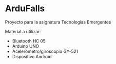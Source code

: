ArduFalls
====================

Proyecto para la asignatura Tecnologías Emergentes


Material a utilizar:
+ Bluetooth HC 05
+ Arduino UNO
+ Acelerómetro/giroscopio GY-521
+ Dispositivo Android
